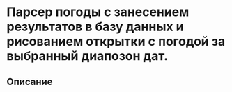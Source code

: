 Парсер погоды с занесением результатов в базу данных и рисованием открытки с погодой за выбранный диапозон дат.
===================
Описание
----


